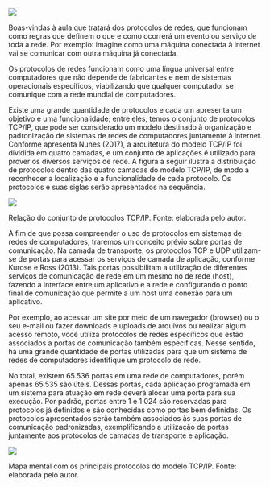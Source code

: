 [![](https://ampli-images.s3.amazonaws.com/production/d7771d38-776b-43d6-9cca-1569aac8eab4/original)](https://ampli-images.s3.amazonaws.com/production/d7771d38-776b-43d6-9cca-1569aac8eab4/original)

Boas-vindas à aula que tratará dos protocolos de redes, que funcionam como regras que definem o que e como ocorrerá um evento ou serviço de toda a rede. Por exemplo: imagine como uma máquina conectada à internet vai se comunicar com outra máquina já conectada.

Os protocolos de redes funcionam como uma língua universal entre computadores que não depende de fabricantes e nem de sistemas operacionais específicos, viabilizando que qualquer computador se comunique com a rede mundial de computadores.

Existe uma grande quantidade de protocolos e cada um apresenta um objetivo e uma funcionalidade; entre eles, temos o conjunto de protocolos TCP/IP, que pode ser considerado um modelo destinado à organização e padronização de sistemas de redes de computadores juntamente à internet. Conforme apresenta Nunes (2017), a arquitetura do modelo TCP/IP foi dividida em quatro camadas, e um conjunto de aplicações é utilizado para prover os diversos serviços de rede. A figura a seguir ilustra a distribuição de protocolos dentro das quatro camadas do modelo TCP/IP, de modo a reconhecer a localização e a funcionalidade de cada protocolo. Os protocolos e suas siglas serão apresentados na sequência.

[![](https://ampli-images.s3.amazonaws.com/production/133ace4b-d0ef-4293-99fb-3040dcc3f25a/original)](https://ampli-images.s3.amazonaws.com/production/133ace4b-d0ef-4293-99fb-3040dcc3f25a/original)

Relação do conjunto de protocolos TCP/IP. Fonte: elaborada pelo autor.

A fim de que possa compreender o uso de protocolos em sistemas de redes de computadores, traremos um conceito prévio sobre portas de comunicação. Na camada de transporte, os protocolos TCP e UDP utilizam-se de portas para acessar os serviços de camada de aplicação, conforme Kurose e Ross (2013). Tais portas possibilitam a utilização de diferentes serviços de comunicação de rede em um mesmo nó de rede (host), fazendo a interface entre um aplicativo e a rede e configurando o ponto final de comunicação que permite a um host uma conexão para um aplicativo.

Por exemplo, ao acessar um site por meio de um navegador (browser) ou o seu e-mail ou fazer downloads e uploads de arquivos ou realizar algum acesso remoto, você utiliza protocolos de redes específicos que estão associados a portas de comunicação também específicas. Nesse sentido, há uma grande quantidade de portas utilizadas para que um sistema de redes de computadores identifique um protocolo de rede.

No total, existem 65.536 portas em uma rede de computadores, porém apenas 65.535 são úteis. Dessas portas, cada aplicação programada em um sistema para atuação em rede deverá alocar uma porta para sua execução. Por padrão, portas entre 1 e 1.024 são reservadas para protocolos já definidos e são conhecidas como portas bem definidas. Os protocolos apresentados serão também associados às suas portas de comunicação padronizadas, exemplificando a utilização de portas juntamente aos protocolos de camadas de transporte e aplicação.

[![](https://ampli-images.s3.amazonaws.com/production/c7e94f1a-e863-4ea0-8a24-99b67f83d3fa/original)](https://ampli-images.s3.amazonaws.com/production/c7e94f1a-e863-4ea0-8a24-99b67f83d3fa/original)

Mapa mental com os principais protocolos do modelo TCP/IP. Fonte: elaborada pelo autor.
